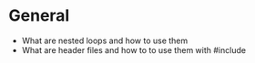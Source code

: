 # General 
* What are nested loops and how to use them
* What are header files and how to to use them with #include

